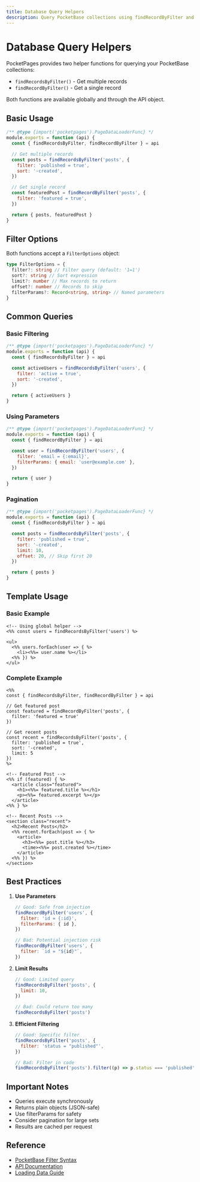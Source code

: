 ```yaml
---
title: Database Query Helpers
description: Query PocketBase collections using findRecordByFilter and findRecordsByFilter helpers.
---
```


# Database Query Helpers

PocketPages provides two helper functions for querying your PocketBase collections:

- `findRecordsByFilter()` - Get multiple records
- `findRecordByFilter()` - Get a single record

Both functions are available globally and through the API object.

## Basic Usage

```javascript
/** @type {import('pocketpages').PageDataLoaderFunc} */
module.exports = function (api) {
  const { findRecordsByFilter, findRecordByFilter } = api

  // Get multiple records
  const posts = findRecordsByFilter('posts', {
    filter: 'published = true',
    sort: '-created',
  })

  // Get single record
  const featuredPost = findRecordByFilter('posts', {
    filter: 'featured = true',
  })

  return { posts, featuredPost }
}
```

## Filter Options

Both functions accept a `FilterOptions` object:

```typescript
type FilterOptions = {
  filter?: string // Filter query (default: '1=1')
  sort?: string // Sort expression
  limit?: number // Max records to return
  offset?: number // Records to skip
  filterParams?: Record<string, string> // Named parameters
}
```

## Common Queries

### Basic Filtering

```javascript
/** @type {import('pocketpages').PageDataLoaderFunc} */
module.exports = function (api) {
  const { findRecordsByFilter } = api

  const activeUsers = findRecordsByFilter('users', {
    filter: 'active = true',
    sort: '-created',
  })

  return { activeUsers }
}
```

### Using Parameters

```javascript
/** @type {import('pocketpages').PageDataLoaderFunc} */
module.exports = function (api) {
  const { findRecordByFilter } = api

  const user = findRecordByFilter('users', {
    filter: 'email = {:email}',
    filterParams: { email: 'user@example.com' },
  })

  return { user }
}
```

### Pagination

```javascript
/** @type {import('pocketpages').PageDataLoaderFunc} */
module.exports = function (api) {
  const { findRecordsByFilter } = api

  const posts = findRecordsByFilter('posts', {
    filter: 'published = true',
    sort: '-created',
    limit: 10,
    offset: 20, // Skip first 20
  })

  return { posts }
}
```

## Template Usage

### Basic Example

```ejs
<!-- Using global helper -->
<%% const users = findRecordsByFilter('users') %>

<ul>
  <%% users.forEach(user => { %>
    <li><%%= user.name %></li>
  <%% }) %>
</ul>
```

### Complete Example

```ejs
<%%
const { findRecordsByFilter, findRecordByFilter } = api

// Get featured post
const featured = findRecordByFilter('posts', {
  filter: 'featured = true'
})

// Get recent posts
const recent = findRecordsByFilter('posts', {
  filter: 'published = true',
  sort: '-created',
  limit: 5
})
%>

<!-- Featured Post -->
<%% if (featured) { %>
  <article class="featured">
    <h1><%%= featured.title %></h1>
    <p><%%= featured.excerpt %></p>
  </article>
<%% } %>

<!-- Recent Posts -->
<section class="recent">
  <h2>Recent Posts</h2>
  <%% recent.forEach(post => { %>
    <article>
      <h3><%%= post.title %></h3>
      <time><%%= post.created %></time>
    </article>
  <%% }) %>
</section>
```

## Best Practices

1. **Use Parameters**

   ```javascript
   // Good: Safe from injection
   findRecordByFilter('users', {
     filter: 'id = {:id}',
     filterParams: { id },
   })

   // Bad: Potential injection risk
   findRecordByFilter('users', {
     filter: `id = "${id}"`,
   })
   ```

2. **Limit Results**

   ```javascript
   // Good: Limited query
   findRecordsByFilter('posts', {
     limit: 10,
   })

   // Bad: Could return too many
   findRecordsByFilter('posts')
   ```

3. **Efficient Filtering**

   ```javascript
   // Good: Specific filter
   findRecordsByFilter('posts', {
     filter: 'status = "published"',
   })

   // Bad: Filter in code
   findRecordsByFilter('posts').filter((p) => p.status === 'published')
   ```

## Important Notes

- Queries execute synchronously
- Returns plain objects (JSON-safe)
- Use filterParams for safety
- Consider pagination for large sets
- Results are cached per request

## Reference

- [PocketBase Filter Syntax](https://pocketbase.io/docs-next/filtering)
- [API Documentation](/docs-next/api)
- [Loading Data Guide](/docs-next/loading-data)
